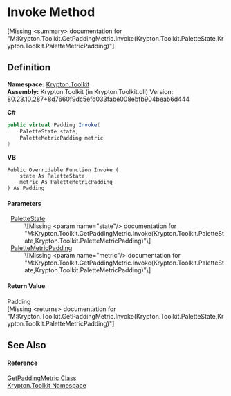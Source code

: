 # Invoke Method


\[Missing &lt;summary&gt; documentation for "M:Krypton.Toolkit.GetPaddingMetric.Invoke(Krypton.Toolkit.PaletteState,Krypton.Toolkit.PaletteMetricPadding)"\]



## Definition
**Namespace:** <a href="79d2eac2-21f4-54ff-7552-b20c33c30600.md">Krypton.Toolkit</a>  
**Assembly:** Krypton.Toolkit (in Krypton.Toolkit.dll) Version: 80.23.10.287+8d7660f9dc5efd033fabe008ebfb904beab6d444

**C#**
``` C#
public virtual Padding Invoke(
	PaletteState state,
	PaletteMetricPadding metric
)
```
**VB**
``` VB
Public Overridable Function Invoke ( 
	state As PaletteState,
	metric As PaletteMetricPadding
) As Padding
```



#### Parameters
<dl><dt>  <a href="93e626cd-00cf-240e-06c6-ab4d47e982ba.md">PaletteState</a></dt><dd>\[Missing &lt;param name="state"/&gt; documentation for "M:Krypton.Toolkit.GetPaddingMetric.Invoke(Krypton.Toolkit.PaletteState,Krypton.Toolkit.PaletteMetricPadding)"\]</dd><dt>  <a href="0b770d6b-dbd6-9a12-4264-29d519d2ab3c.md">PaletteMetricPadding</a></dt><dd>\[Missing &lt;param name="metric"/&gt; documentation for "M:Krypton.Toolkit.GetPaddingMetric.Invoke(Krypton.Toolkit.PaletteState,Krypton.Toolkit.PaletteMetricPadding)"\]</dd></dl>

#### Return Value
Padding  
\[Missing &lt;returns&gt; documentation for "M:Krypton.Toolkit.GetPaddingMetric.Invoke(Krypton.Toolkit.PaletteState,Krypton.Toolkit.PaletteMetricPadding)"\]

## See Also


#### Reference
<a href="f826c835-db74-c38c-f541-c9decd39cc53.md">GetPaddingMetric Class</a>  
<a href="79d2eac2-21f4-54ff-7552-b20c33c30600.md">Krypton.Toolkit Namespace</a>  
